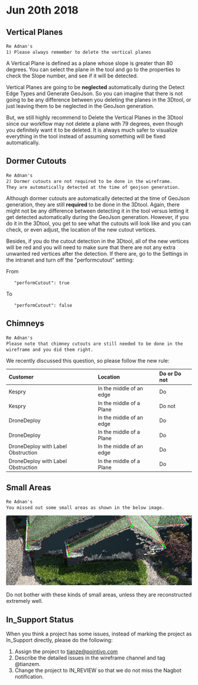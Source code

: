 # Jun 20th 2018

## Vertical Planes

```text
Re Adnan's 
1) Please always remember to delete the vertical planes
```

A Vertical Plane is defined as a plane whose slope is greater than 80 degrees. You can select the plane in the tool and go to the properties to check the Slope number, and see if it will be detected.

Vertical Planes are going to be **neglected** automatically during the Detect Edge Types and Generate GeoJson. So you can imagine that there is not going to be any difference between you deleting the planes in the 3Dtool, or just leaving them to be neglected in the GeoJson generation.

But, we still highly recommend to Delete the Vertical Planes in the 3Dtool since our workflow may not delete a plane with 79 degrees, even though you definitely want it to be deleted. It is always much safer to visualize everything in the tool instead of assuming something will be fixed automatically.

## Dormer Cutouts

```text
Re Adnan's 
2) Dormer cutouts are not required to be done in the wireframe. 
They are automatically detected at the time of geojson generation.
```

Although dormer cutouts are automatically detected at the time of GeoJson generation, they are still **required** to be done in the 3Dtool. Again, there might not be any difference between detecting it in the tool versus letting it get detected automatically during the GeoJson generation. However, if you do it in the 3Dtool, you get to see what the cutouts will look like and you can check, or even adjust, the location of the new cutout vertices.

Besides, if you do the cutout detection in the 3Dtool, all of the new vertices will be red and you will need to make sure that there are not any extra unwanted red vertices after the detection. If there are, go to the Settings in the intranet and turn off the "performcutout" setting:

From

```text
   "performCutout": true
```

To

```text
   "performCutout": false
```

## Chimneys

```text
Re Adnan's 
Please note that chimney cutouts are still needed to be done in the wireframe and you did them right.
```

We recently discussed this question, so please follow the new rule:

| Customer | Location | Do or Do not |
| :--- | :--- | :--- |
| Kespry | In the middle of an edge | Do |
| Kespry | In the middle of a Plane | Do not |
| DroneDeploy | In the middle of an edge | Do |
| DroneDeploy | In the middle of a Plane | Do |
| DroneDeploy with Label Obstruction | In the middle of an edge | Do |
| DroneDeploy with Label Obstruction | In the middle of a Plane | Do |

## Small Areas

```text
Re Adnan's 
You missed out some small areas as shown in the below image.
```

![](../.gitbook/assets/10404-small-left-out-areas.png)

Do not bother with these kinds of small areas, unless they are reconstructed extremely well.

## In\_Support Status

When you think a project has some issues, instead of marking the project as In\_Support directly, please do the following:

1. Assign the project to tianze@pointivo.com
2. Describe the detailed issues in the wireframe channel and tag @tianzem.
3. Change the project to IN\_REVIEW so that we do not miss the Nagbot notification.

